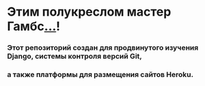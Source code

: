 # Этим полукреслом мастер Гамбс[...](https://ru.wikipedia.org/wiki/%D0%94%D0%B2%D0%B5%D0%BD%D0%B0%D0%B4%D1%86%D0%B0%D1%82%D1%8C_%D1%81%D1%82%D1%83%D0%BB%D1%8C%D0%B5%D0%B2)!
### Этот репозиторий создан для продвинутого изучения Django, системы контроля версий Git,
### а также платформы для размещения сайтов Heroku.

<!-- ### Готовый сайт из репозитория находится [здесь](https://fast-brook-17047.herokuapp.com/)! -->

